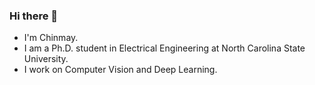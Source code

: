 ### Hi there 👋

- I'm Chinmay.
- I am a Ph.D. student in Electrical Engineering at North Carolina State University.
- I work on Computer Vision and Deep Learning.
